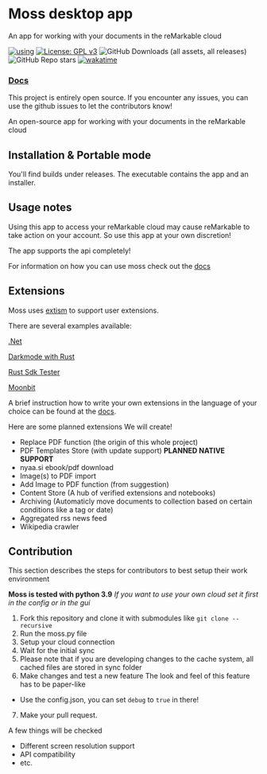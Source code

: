 # Moss desktop app
An app for working with your documents in the reMarkable cloud

[![using](https://img.shields.io/badge/using-Extism-4c30fc.svg?subject=using&status=Extism&color=4c30fc)](https://extism.org)
[![License: GPL v3](https://img.shields.io/badge/License-GPLv3-blue.svg)](https://www.gnu.org/licenses/gpl-3.0)
![GitHub Downloads (all assets, all releases)](https://img.shields.io/github/downloads/RedTTGMoss/moss-desktop/total)
![GitHub Repo stars](https://img.shields.io/github/stars/RedTTGMoss/moss-desktop)
[![wakatime](https://wakatime.com/badge/github/RedTTGMoss/moss-desktop.svg)](https://wakatime.com/badge/github/RedTTGMoss/moss-desktop)

### [Docs](https://redttg.gitbook.io/moss/)

This project is entirely open source.
If you encounter any issues, you can use the github issues to let the contributors know!

An open-source app for working with your documents in the reMarkable cloud

## Installation & Portable mode

You'll find builds under releases. The executable contains the app and an installer.

## Usage notes
Using this app to access your reMarkable cloud
may cause reMarkable to take action on your account.
So use this app at your own discretion! 

The app supports the api completely!

For information on how you can use moss check out the [docs](https://redttg.gitbook.io/moss/)

## Extensions

Moss uses [extism](https://extism.org/) to support user extensions. 

There are several examples available:

[.Net](https://github.com/RedTTGMoss/Moss.NET.SDK)

[Darkmode with Rust](https://github.com/RedTTGMoss/extension_dark_mode)

[Rust Sdk Tester](https://github.com/RedTTGMoss/rust_sdk_tester)

[Moonbit](https://github.com/furesoft/moos-sdk-tester)

A brief instruction how to write your own extensions in the language of your choice can be found at the [docs](https://redttg.gitbook.io/moss/extensions/getting-started).

Here are some planned extensions We will create!

- Replace PDF function (the origin of this whole project)
- PDF Templates Store (with update support) **PLANNED NATIVE SUPPORT**
- nyaa.si ebook/pdf download
- Image(s) to PDF import
- Add Image to PDF function (from suggestion)
- Content Store (A hub of verified extensions and notebooks)
- Archiving (Automaticly move documents to collection based on certain conditions like a tag or date)
- Aggregated rss news feed
- Wikipedia crawler

## Contribution
This section describes the steps for contributors to best setup their work environment

**Moss is tested with python 3.9**
*If you want to use your own cloud set it first in the config or in the gui*

1. Fork this repository and clone it with submodules like `git clone --recursive `
2. Run the moss.py file
3. Setup your cloud connection
4. Wait for the initial sync
5. Please note that if you are developing changes to the cache system, all cached files are stored in sync folder
6. Make changes and test a new feature
The look and feel of this feature has to be paper-like
- Use the config.json, you can set `debug` to `true` in there! 
7. Make your pull request.

A few things will be checked
- Different screen resolution support
- API compatibility
- etc.
